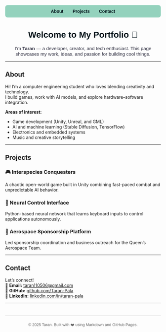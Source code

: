 <!-- Title (for search engines, not visible) -->
<h1 style="display: none;">Taran's Portfolio</h1>

<!-- Navigation Bar -->
<div style="
  background-color:#94d2bd;
  padding:12px 20px;
  border-radius:8px;
  margin-bottom:40px;
  display:flex;
  justify-content:center;
  gap:30px;
  font-family:Arial, sans-serif;
">
  <a href="#about" style="color:#001219; font-weight:bold; text-decoration:none;">About</a>
  <a href="#projects" style="color:#001219; font-weight:bold; text-decoration:none;">Projects</a>
  <a href="#contact" style="color:#001219; font-weight:bold; text-decoration:none;">Contact</a>
</div>

<!-- Header -->
<div style="text-align:center; font-family:Arial, sans-serif;">
  <h1 style="color:#001219;">Welcome to My Portfolio 👋</h1>
  <p style="font-size:1.1em; color:#334; max-width:600px; margin:auto;">
    I’m <strong>Taran</strong> — a developer, creator, and tech enthusiast.  
    This page showcases my work, ideas, and passion for building cool things.
  </p>
</div>

---

## <a id="about"></a>About

Hi! I’m a computer engineering student who loves blending creativity and technology.  
I build games, work with AI models, and explore hardware–software integration.  

**Areas of interest:**
- Game development (Unity, Unreal, and GML)
- AI and machine learning (Stable Diffusion, TensorFlow)
- Electronics and embedded systems
- Music and creative storytelling

---

## <a id="projects"></a>Projects

### 🎮 Interspecies Conquesters
A chaotic open-world game built in Unity combining fast-paced combat and unpredictable AI behavior.

### 🤖 Neural Control Interface
Python-based neural network that learns keyboard inputs to control applications autonomously.

### 🚀 Aerospace Sponsorship Platform
Led sponsorship coordination and business outreach for the Queen’s Aerospace Team.

---

## <a id="contact"></a>Contact

Let’s connect!  
📧 **Email:** [taran110506@gmail.com](mailto:Taran110506@gmail.com)  
🐙 **GitHub:** [github.com/Taran-Pala](https://github.com/Taran-Pala)  
💼 **LinkedIn:** [linkedin.com/in/taran-pala](https://linkedin.com/in/taran-pala)

---

<div style="
  margin-top:40px;
  font-size:0.9em;
  color:#666;
  border-top:1px solid #ccc;
  padding-top:20px;
  text-align:center;
  font-family:Arial, sans-serif;
">
  © 2025 Taran. Built with ❤️ using Markdown and GitHub Pages.
</div>
